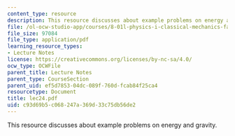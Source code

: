 ```yaml
---
content_type: resource
description: This resource discusses about example problems on energy and gravity.
file: /ol-ocw-studio-app/courses/8-01l-physics-i-classical-mechanics-fall-2005/c93d69b5c068247a369d33c75db56de2_lec24.pdf
file_size: 97084
file_type: application/pdf
learning_resource_types:
- Lecture Notes
license: https://creativecommons.org/licenses/by-nc-sa/4.0/
ocw_type: OCWFile
parent_title: Lecture Notes
parent_type: CourseSection
parent_uid: ef5d7853-04dc-089f-760d-fcab84f25ca4
resourcetype: Document
title: lec24.pdf
uid: c93d69b5-c068-247a-369d-33c75db56de2
---
```

This resource discusses about example problems on energy and gravity.